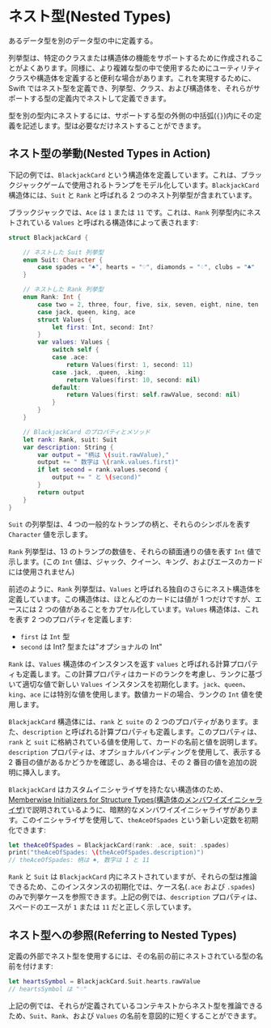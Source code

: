 # ネスト型\(Nested Types\)

<!--最終更新日: 2022/12/3  -->
<!--原文: https://docs.swift.org/swift-book/LanguageGuide/NestedTypes.html -->

あるデータ型を別のデータ型の中に定義する。

列挙型は、特定のクラスまたは構造体の機能をサポートするために作成されることがよくあります。同様に、より複雑な型の中で使用するためにユーティリティクラスや構造体を定義すると便利な場合があります。これを実現するために、Swift ではネスト型を定義でき、列挙型、クラス、および構造体を、それらがサポートする型の定義内でネストして定義できます。

型を別の型内にネストするには、サポートする型の外側の中括弧\(`{}`\)内にその定義を記述します。型は必要なだけネストすることができます。

## ネスト型の挙動\(Nested Types in Action\)

下記の例では、`BlackjackCard` という構造体を定義しています。これは、ブラックジャックゲームで使用されるトランプをモデル化しています。`BlackjackCard` 構造体には、`Suit` と `Rank` と呼ばれる 2 つのネスト列挙型が含まれています。

ブラックジャックでは、`Ace` は `1` または `11` です。これは、`Rank` 列挙型内にネストされている `Values` と呼ばれる構造体によって表されます:

```swift
struct BlackjackCard {

    // ネストした Suit 列挙型
    enum Suit: Character {
        case spades = "♠", hearts = "♡", diamonds = "♢", clubs = "♣"
    }

    // ネストした Rank 列挙型
    enum Rank: Int {
        case two = 2, three, four, five, six, seven, eight, nine, ten
        case jack, queen, king, ace
        struct Values {
            let first: Int, second: Int?
        }
        var values: Values {
            switch self {
            case .ace:
                return Values(first: 1, second: 11)
            case .jack, .queen, .king:
                return Values(first: 10, second: nil)
            default:
                return Values(first: self.rawValue, second: nil)
            }
        }
    }

    // BlackjackCard のプロパティとメソッド
    let rank: Rank, suit: Suit
    var description: String {
        var output = "柄は \(suit.rawValue),"
        output += " 数字は \(rank.values.first)"
        if let second = rank.values.second {
            output += " と \(second)"
        }
        return output
    }
}
```

`Suit` の列挙型は、4 つの一般的なトランプの柄と、それらのシンボルを表す `Character` 値を示します。

`Rank` 列挙型は、13 のトランプの数値を、それらの額面通りの値を表す `Int` 値で示します。\(この `Int` 値は、ジャック、クイーン、キング、およびエースのカードには使用されません\)

前述のように、`Rank` 列挙型は、`Values` と呼ばれる独自のさらにネスト構造体を定義しています。この構造体は、ほとんどのカードには値が 1 つだけですが、エースには 2 つの値があることをカプセル化しています。`Values` 構造体は、これを表す 2 つのプロパティを定義します:

* `first` は `Int` 型
* `second` は Int? 型または"オプショナルの Int"

`Rank` は、`Values` 構造体のインスタンスを返す `values` と呼ばれる計算プロパティも定義します。この計算プロパティはカードのランクを考慮し、ランクに基づいて適切な値で新しい `Values` インスタンスを初期化します。`jack`、`queen`、`king`、`ace` には特別な値を使用します。数値カードの場合、ランクの `Int` 値を使用します。

`BlackjackCard` 構造体には、`rank` と `suite` の 2 つのプロパティがあります。また、`description` と呼ばれる計算プロパティも定義します。このプロパティは、`rank` と `suit` に格納されている値を使用して、カードの名前と値を説明します。`description` プロパティは、オプショナルバインディングを使用して、表示する 2 番目の値があるかどうかを確認し、ある場合は、その 2 番目の値を追加の説明に挿入します。

`BlackjackCard` はカスタムイニシャライザを持たない構造体のため、[Memberwise Initializers for Structure Types\(構造体のメンバワイズイニシャライザ\)](../language-guide/initialization.md#initialization-memberwise-initializers-for-structure-types)で説明されているように、暗黙的なメンバワイズイニシャライザがあります。このイニシャライザを使用して、`theAceOfSpades` という新しい定数を初期化できます:

```swift
let theAceOfSpades = BlackjackCard(rank: .ace, suit: .spades)
print("theAceOfSpades: \(theAceOfSpades.description)")
// theAceOfSpades: 柄は ♠, 数字は 1 と 11
```

`Rank` と `Suit` は `BlackjackCard` 内にネストされていますが、それらの型は推論できるため、このインスタンスの初期化では、ケース名\(`.ace` および `.spades`\) のみで列挙ケースを参照できます。上記の例では、`description` プロパティは、スペードのエースが `1` または `11` だと正しく示しています。

## ネスト型への参照\(Referring to Nested Types\)

定義の外部でネスト型を使用するには、その名前の前にネストされている型の名前を付けます:

```swift
let heartsSymbol = BlackjackCard.Suit.hearts.rawValue
// heartsSymbol は "♡"
```

上記の例では、それらが定義されているコンテキストからネスト型を推論できるため、`Suit`、`Rank`、および `Values` の名前を意図的に短くすることができます。

